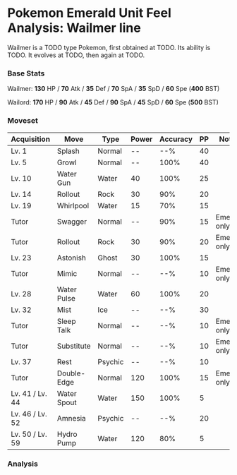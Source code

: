 # Pokemon Emerald Unit Feel Analysis: Wailmer line

Wailmer is a TODO type Pokemon, first obtained at TODO. Its ability is TODO. It evolves at TODO, then again at TODO.

### Base Stats

Wailmer: **130** HP / **70** Atk / **35** Def / **70** SpA / **35** SpD / **60** Spe (**400** BST)

Wailord: **170** HP / **90** Atk / **45** Def / **90** SpA / **45** SpD / **60** Spe (**500** BST)

### Moveset

|Acquisition    |Move       |Type   |Power|Accuracy|PP |Notes                    |
|---            |---        |---    |---  |---     |---|---                      |
|Lv. 1          |Splash     |Normal |--   |--%     |40 |                         |
|Lv. 5          |Growl      |Normal |--   |100%    |40 |                         |
|Lv. 10         |Water Gun  |Water  |40   |100%    |25 |                         |
|Lv. 14         |Rollout    |Rock   |30   |90%     |20 |                         |
|Lv. 19         |Whirlpool  |Water  |15   |70%     |15 |                         |
|Tutor          |Swagger    |Normal |--   |90%     |15 |Emerald only             |
|Tutor          |Rollout    |Rock   |30   |90%     |20 |Emerald only             |
|Lv. 23         |Astonish   |Ghost  |30   |100%    |15 |                         |
|Tutor          |Mimic      |Normal |--   |--%     |10 |Emerald only             |
|Lv. 28         |Water Pulse|Water  |60   |100%    |20 |                         |
|Lv. 32         |Mist       |Ice    |--   |--%     |30 |                         |
|Tutor          |Sleep Talk |Normal |--   |--%     |10 |Emerald only             |
|Tutor          |Substitute |Normal |--   |--%     |10 |Emerald only             |
|Lv. 37         |Rest       |Psychic|--   |--%     |10 |                         |
|Tutor          |Double-Edge|Normal |120  |100%    |15 |Emerald only             |
|Lv. 41 / Lv. 44|Water Spout|Water  |150  |100%    |5  |                         |
|Lv. 46 / Lv. 52|Amnesia    |Psychic|--   |--%     |20 |                         |
|Lv. 50 / Lv. 59|Hydro Pump |Water  |120  |80%     |5  |                         |

### Analysis